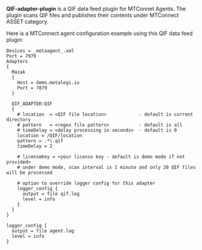 **QIF-adapter-plugin** is a QIF data feed plugin for MTConnet Agents.  The plugin scans QIF files and publishes their contents under MTConnect ASSET category.

Here is a MTConnect agent configuration example using this QIF data feed plugin:
```
Devices = _metaagent_.xml
Port = 7979
Adapters
{
  Mazak
  {
    Host = demo.metalogi.io
    Port = 7879
  }

  QIF_ADAPTER:QIF
  {
    # location  = <QIF file location>            - default is current directory
    # pattern   = <regex file pattern>           - default is all
    # timeDelay = <delay processing in seconds>  - default is 0
    location = /QIF/location
    pattern = .*\.qif
    timeDelay = 2

    # licenseKey = <your license key - default is demo mode if not provided>
    # under demo mode, scan interval is 1 minute and only 20 QIF files will be processed

    # option to override logger config for this adapter
    logger_config {
      output = file qif.log
      level = info
    }
  }
}

logger_config {
  output = file agent.log
  level = info
}
```
